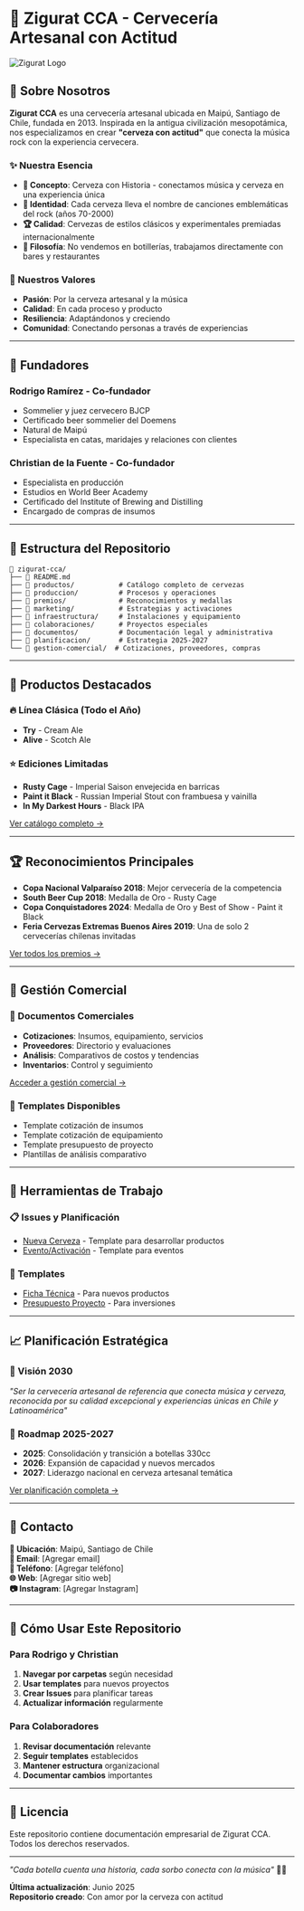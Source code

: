 # 🍺 Zigurat CCA - Cervecería Artesanal con Actitud

![Zigurat Logo](https://via.placeholder.com/600x200/1a1a1a/ffffff?text=ZIGURAT+CCA)

## 🏰 Sobre Nosotros

**Zigurat CCA** es una cervecería artesanal ubicada en Maipú, Santiago de Chile, fundada en 2013. Inspirada en la antigua civilización mesopotámica, nos especializamos en crear **"cerveza con actitud"** que conecta la música rock con la experiencia cervecera.

### ✨ Nuestra Esencia
- **🎯 Concepto**: Cerveza con Historia - conectamos música y cerveza en una experiencia única
- **🎸 Identidad**: Cada cerveza lleva el nombre de canciones emblemáticas del rock (años 70-2000)
- **🏆 Calidad**: Cervezas de estilos clásicos y experimentales premiadas internacionalmente
- **🎪 Filosofía**: No vendemos en botillerías, trabajamos directamente con bares y restaurantes

### 💯 Nuestros Valores
- **Pasión**: Por la cerveza artesanal y la música
- **Calidad**: En cada proceso y producto
- **Resiliencia**: Adaptándonos y creciendo
- **Comunidad**: Conectando personas a través de experiencias

---

## 👥 Fundadores

### Rodrigo Ramírez - Co-fundador
- Sommelier y juez cervecero BJCP
- Certificado beer sommelier del Doemens
- Natural de Maipú
- Especialista en catas, maridajes y relaciones con clientes

### Christian de la Fuente - Co-fundador  
- Especialista en producción
- Estudios en World Beer Academy
- Certificado del Institute of Brewing and Distilling
- Encargado de compras de insumos

---

## 📂 Estructura del Repositorio

```
📂 zigurat-cca/
├── 📄 README.md
├── 📂 productos/           # Catálogo completo de cervezas
├── 📂 produccion/          # Procesos y operaciones
├── 📂 premios/             # Reconocimientos y medallas
├── 📂 marketing/           # Estrategias y activaciones
├── 📂 infraestructura/     # Instalaciones y equipamiento
├── 📂 colaboraciones/      # Proyectos especiales
├── 📂 documentos/          # Documentación legal y administrativa
├── 📂 planificacion/       # Estrategia 2025-2027
└── 📂 gestion-comercial/  # Cotizaciones, proveedores, compras
```

---

## 🍺 Productos Destacados

### 🔥 Línea Clásica (Todo el Año)
- **Try** - Cream Ale
- **Alive** - Scotch Ale

### ⭐ Ediciones Limitadas
- **Rusty Cage** - Imperial Saison envejecida en barricas
- **Paint it Black** - Russian Imperial Stout con frambuesa y vainilla
- **In My Darkest Hours** - Black IPA

[Ver catálogo completo →](./productos/)

---

## 🏆 Reconocimientos Principales

- **Copa Nacional Valparaíso 2018**: Mejor cervecería de la competencia
- **South Beer Cup 2018**: Medalla de Oro - Rusty Cage
- **Copa Conquistadores 2024**: Medalla de Oro y Best of Show - Paint it Black
- **Feria Cervezas Extremas Buenos Aires 2019**: Una de solo 2 cervecerías chilenas invitadas

[Ver todos los premios →](./premios/)

---

## 💼 Gestión Comercial

### 📝 Documentos Comerciales
- **Cotizaciones**: Insumos, equipamiento, servicios
- **Proveedores**: Directorio y evaluaciones
- **Análisis**: Comparativos de costos y tendencias
- **Inventarios**: Control y seguimiento

[Acceder a gestión comercial →](./gestion-comercial/)

### 🔧 Templates Disponibles
- Template cotización de insumos
- Template cotización de equipamiento
- Template presupuesto de proyecto
- Plantillas de análisis comparativo

---

## 🚀 Herramientas de Trabajo

### 📋 Issues y Planificación
- [Nueva Cerveza](.github/ISSUE_TEMPLATE/nueva-cerveza.md) - Template para desarrollar productos
- [Evento/Activación](.github/ISSUE_TEMPLATE/evento-activacion.md) - Template para eventos

### 📄 Templates
- [Ficha Técnica](./productos/templates/ficha-tecnica-template.md) - Para nuevos productos
- [Presupuesto Proyecto](./gestion-comercial/presupuestos/template-presupuesto-proyecto.md) - Para inversiones

---

## 📈 Planificación Estratégica

### 🎯 Visión 2030
*"Ser la cervecería artesanal de referencia que conecta música y cerveza, reconocida por su calidad excepcional y experiencias únicas en Chile y Latinoamérica"*

### 📅 Roadmap 2025-2027
- **2025**: Consolidación y transición a botellas 330cc
- **2026**: Expansión de capacidad y nuevos mercados
- **2027**: Liderazgo nacional en cerveza artesanal temática

[Ver planificación completa →](./planificacion/)

---

## 📍 Contacto

**📍 Ubicación**: Maipú, Santiago de Chile  
**📧 Email**: [Agregar email]  
**📱 Teléfono**: [Agregar teléfono]  
**🌐 Web**: [Agregar sitio web]  
**📷 Instagram**: [Agregar Instagram]  

---

## 🔄 Cómo Usar Este Repositorio

### Para Rodrigo y Christian
1. **Navegar por carpetas** según necesidad
2. **Usar templates** para nuevos proyectos
3. **Crear Issues** para planificar tareas
4. **Actualizar información** regularmente

### Para Colaboradores
1. **Revisar documentación** relevante
2. **Seguir templates** establecidos
3. **Mantener estructura** organizacional
4. **Documentar cambios** importantes

---

## 📄 Licencia

Este repositorio contiene documentación empresarial de Zigurat CCA. Todos los derechos reservados.

---

*"Cada botella cuenta una historia, cada sorbo conecta con la música"* 🎸🍺

**Última actualización**: Junio 2025  
**Repositorio creado**: Con amor por la cerveza con actitud